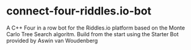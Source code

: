 # connect-four-riddles.io-bot

A C++ Four in a row bot for the Riddles.io platform based on the Monte Carlo Tree Search algoritm.
Build from the start using the Starter Bot provided by Aswin van Woudenberg
